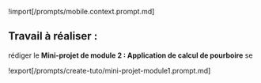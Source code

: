 !import[/prompts/mobile.context.prompt.md] 

## **Travail à réaliser :**  

rédiger le **Mini-projet de module 2 : Application de calcul de pourboire** se

!export[/prompts/create-tuto/mini-projet-module1.prompt.md]  
